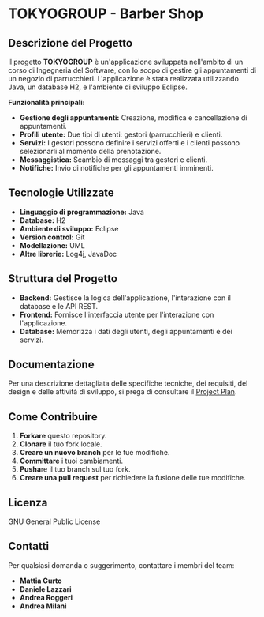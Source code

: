 # TOKYOGROUP - Barber Shop

## Descrizione del Progetto

Il progetto **TOKYOGROUP** è un'applicazione sviluppata nell'ambito di un corso di Ingegneria del Software, con lo scopo di gestire gli appuntamenti di un negozio di parrucchieri. L'applicazione è stata realizzata utilizzando Java, un database H2, e l'ambiente di sviluppo Eclipse.

**Funzionalità principali:**

* **Gestione degli appuntamenti:** Creazione, modifica e cancellazione di appuntamenti.
* **Profili utente:** Due tipi di utenti: gestori (parrucchieri) e clienti.
* **Servizi:** I gestori possono definire i servizi offerti e i clienti possono selezionarli al momento della prenotazione.
* **Messaggistica:** Scambio di messaggi tra gestori e clienti.
* **Notifiche:** Invio di notifiche per gli appuntamenti imminenti.

## Tecnologie Utilizzate

* **Linguaggio di programmazione:** Java
* **Database:** H2
* **Ambiente di sviluppo:** Eclipse
* **Version control:** Git
* **Modellazione:** UML
* **Altre librerie:** Log4j, JavaDoc

## Struttura del Progetto

* **Backend:** Gestisce la logica dell'applicazione, l'interazione con il database e le API REST.
* **Frontend:** Fornisce l'interfaccia utente per l'interazione con l'applicazione.
* **Database:** Memorizza i dati degli utenti, degli appuntamenti e dei servizi.

## Documentazione

Per una descrizione dettagliata delle specifiche tecniche, dei requisiti, del design e delle attività di sviluppo, si prega di consultare il [Project Plan](https://github.com/a-roggeri/SWE-Project/blob/main/Project%20Plan%20(1).docx).

## Come Contribuire

1. **Forkare** questo repository.
2. **Clonare** il tuo fork locale.
3. **Creare un nuovo branch** per le tue modifiche.
4. **Committare** i tuoi cambiamenti.
5. **Pusha**re il tuo branch sul tuo fork.
6. **Creare una pull request** per richiedere la fusione delle tue modifiche.

## Licenza
GNU General Public License

## Contatti
Per qualsiasi domanda o suggerimento, contattare i membri del team:
* **Mattia Curto**
* **Daniele Lazzari**
* **Andrea Roggeri**
* **Andrea Milani**
